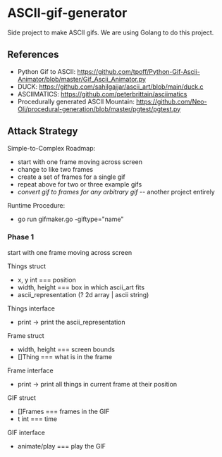 # ASCII-gif-generator
Side project to make ASCII gifs. We are using Golang to do this project.


## References

- Python Gif to ASCII: https://github.com/tpoff/Python-Gif-Ascii-Animator/blob/master/Gif_Ascii_Animator.py
- DUCK: https://github.com/sahilgajjar/ascii_art/blob/main/duck.c
- ASCIIMATICS: https://github.com/peterbrittain/asciimatics
- Procedurally generated ASCII Mountain: https://github.com/Neo-Oli/procedural-generation/blob/master/pgtest/pgtest.py


## Attack Strategy

Simple-to-Complex Roadmap:
- start with one frame moving across screen
- change to like two frames
- create a set of frames for a single gif
- repeat above for two or three example gifs
- *convert gif to frames for any arbitrary gif* -- another project entirely

Runtime Procedure:
- go run gifmaker.go -giftype="name"

### Phase 1
start with one frame moving across screen

Things struct
- x, y int === position
- width, height === box in which ascii_art fits
- ascii_representation (? 2d array | ascii string)

Things interface
- print -> print the ascii_representation

Frame struct
- width, height === screen bounds
- []Thing === what is in the frame

Frame interface
- print -> print all things in current frame at their position

GIF struct
- []Frames === frames in the GIF
- t int === time

GIF interface
- animate/play === play the GIF
